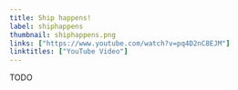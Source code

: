 ```yaml
---
title: Ship happens!
label: shiphappens
thumbnail: shiphappens.png
links: ["https://www.youtube.com/watch?v=pq4D2nC8EJM"]
linktitles: ["YouTube Video"]
---
```

TODO